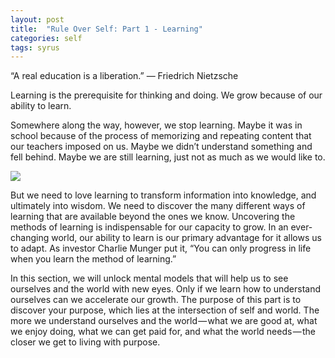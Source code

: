 ```yaml
---
layout: post
title:  "Rule Over Self: Part 1 - Learning"
categories: self
tags: syrus
---
```


“A real education is a liberation.”
— Friedrich Nietzsche

Learning is the prerequisite for thinking and doing. We grow because of our ability to learn.

Somewhere along the way, however, we stop learning. Maybe it was in school because of the process of memorizing and repeating content that our teachers imposed on us. Maybe we didn’t understand something and fell behind. Maybe we are still learning, just not as much as we would like to.

<img src="http://note.link.com.de/media/learning.jpg" />

But we need to love learning to transform information into knowledge, and ultimately into wisdom. We need to discover the many different ways of learning that are available beyond the ones we know. Uncovering the methods of learning is indispensable for our capacity to grow. In an ever-changing world, our ability to learn is our primary advantage for it allows us to adapt. As investor Charlie Munger put it, “You can only progress in life when you learn the method of learning.”

In this section, we will unlock mental models that will help us to see ourselves and the world with new eyes. Only if we learn how to understand ourselves can we accelerate our growth. The purpose of this part is to discover your purpose, which lies at the intersection of self and world. The more we understand ourselves and the world — what we are good at, what we enjoy doing, what we can get paid for, and what the world needs — the closer we get to living with purpose.